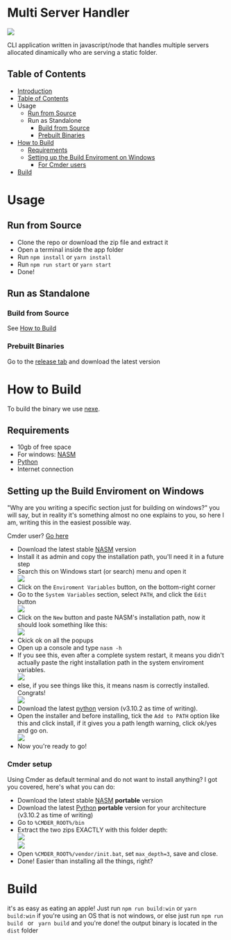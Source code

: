 # Multi Server Handler <a name="introduction"></a>

<img src="./readme_data/preview.png">

CLI application written in javascript/node that handles multiple servers allocated dinamically who are serving a static folder.

## Table of Contents <a name="Table-of-Contents"></a>

-   [Introduction](#introduction)
-   [Table of Contents](#Table-of-Contents)
-   Usage
    -   [Run from Source](#run-from-source)
    -   Run as Standalone
        -   [Build from Source](#build-from-source)
        -   [Prebuilt Binaries](#pebuilt-binaries)
-   [How to Build](#how-to-build)
    -   [Requirements](#requirements)
    -   [Setting up the Build Enviroment on Windows](#setup-windows-build-enviroment)
        -   [For Cmder users](#cmder-setup)
-   [Build](#build)
<!-- -   [Setting up the Build Enviroment on Linux](#setup-linux-build-enviroment) !-->

# Usage

## Run from Source <a name="run-from-source"></a>

-   Clone the repo or download the zip file and extract it
-   Open a terminal inside the app folder
-   Run `npm install` or `yarn install`
-   Run `npm run start` or `yarn start`
-   Done!

## Run as Standalone

### Build from Source <a name="build-from-source"></a>

See [How to Build](#how-to-build)

### Prebuilt Binaries <a name="pebuilt-binaries"></a>

Go to the [release tab](https://github.com/Relepega/multi-server-handler/releases) and download the latest version

# How to Build <a name="how-to-build"></a>

To build the binary we use [nexe](https://github.com/nexe/nexe).

## Requirements <a name="requirements"></a>

-   10gb of free space
-   For windows: [NASM](https://nasm.us/)
-   [Python](https://python.org)
-   Internet connection

## Setting up the Build Enviroment on Windows <a name="setup-windows-build-enviroment"></a>

"Why are you writing a specific section just for building on windows?" you will say, but in reality it's something almost no one explains to you, so here I am, writing this in the easiest possible way.

Cmder user? [Go here](#cmder-setup)

-   Download the latest stable [NASM](https://nasm.us/) version
-   Install it as admin and copy the installation path, you'll need it in a future step
-   Search this on Windows start (or search) menu and open it <br> <img src="./readme_data/win_001.png">
-   Click on the `Enviroment Variables` button, on the bottom-right corner
-   Go to the `System Variables` section, select `PATH`, and click the `Edit` button <br> <img src="./readme_data/win_002.png">
-   Click on the `New` button and paste NASM's installation path, now it should look something like this: <br> <img src="./readme_data/win_003.png">
-   Ckick ok on all the popups
-   Open up a console and type `nasm -h`
-   If you see this, even after a complete system restart, it means you didn't actually paste the right installation path in the system enviroment variables. <br> <img src="./readme_data/win_004.png">
-   else, if you see things like this, it means nasm is correctly installed. Congrats! <br> <img src="./readme_data/win_005.png">
-   Download the latest [python](https://python.org) version (v3.10.2 as time of writing).
-   Open the installer and before installing, tick the `Add to PATH` option like this and click install, if it gives you a path length warning, click ok/yes and go on. <br> <img src="./readme_data/win_006.png">
-   Now you're ready to go!

### Cmder setup <a name="cmder-setup"></a>

Using Cmder as default terminal and do not want to install anything? I got you covered, here's what you can do:

-   Download the latest stable [NASM](https://nasm.us/) **portable** version
-   Download the latest [Python](https://python.org) **portable** version for your architecture (v3.10.2 as time of writing)
-   Go to `%CMDER_ROOT%/bin`
-   Extract the two zips EXACTLY with this folder depth: <br> <img src="./readme_data/win_007.png"> <br> <img src="./readme_data/win_008.png">
-   Open `%CMDER_ROOT%/vendor/init.bat`, set `max_depth=3`, save and close.
-   Done! Easier than installing all the things, right?

# Build <a name="build"></a>

it's as easy as eating an apple! Just run `npm run build:win` or `yarn build:win` if you're using an OS that is not windows, or else just run `npm run build ` or ` yarn build` and you're done! the output binary is located in the `dist` folder
